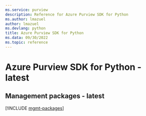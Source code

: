 ```yaml
---
ms.service: purview
description: Reference for Azure Purview SDK for Python
ms.author: lmazuel
author: lmazuel
ms.devlang: python
title: Azure Purview SDK for Python
ms.data: 09/30/2022
ms.topic: reference
---
```

# Azure Purview SDK for Python - latest

## Management packages - latest
[!INCLUDE [mgmt-packages](purview-mgmt-index.md)]
